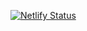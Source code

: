 [![Netlify Status](https://api.netlify.com/api/v1/badges/0cf13cec-7a92-4e92-a2eb-fb1475cdf942/deploy-status)](https://app.netlify.com/sites/stoic-babbage-e2cd3c/deploys)